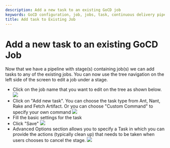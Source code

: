 ```yaml
---
description: Add a new task to an existing GoCD job
keywords: GoCD configuration, job, jobs, task, continuous delivery pipeline, CD pipeline
title: Add task to Existing Job
---
```


# Add a new task to an existing GoCD Job

Now that we have a pipeline with stage(s) containing job(s) we can add tasks to any of the existing jobs. You can now use the tree navigation on the left side of the screen to edit a job under a stage.

- Click on the job name that you want to edit on the tree as shown below.
    ![](../images/edit_job_link_on_tree.png)
- Click on "Add new task". You can choose the task type from Ant, Nant, Rake and Fetch Artifact. Or you can choose "Custom Command" to specify your own command
    ![](../images/add_new_task_link.png)
- Fill the basic settings for the task
- Click "Save"
    ![](../images/add_new_task_window.png)
- Advanced Options section allows you to specify a Task in which you can provide the actions (typically clean up) that needs to be taken when users chooses to cancel the stage.
    ![](../images/add_on_cancel_task.png)
